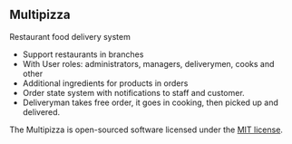 ## Multipizza

Restaurant food delivery system

- Support restaurants in branches
- With User roles: administrators, managers, deliverymen, cooks and other
- Additional ingredients for products in orders
- Order state system with notifications to staff and customer.
- Deliveryman takes free order, it goes in cooking, then picked up and delivered.

The Multipizza is open-sourced software licensed under the [MIT license](https://opensource.org/licenses/MIT).
